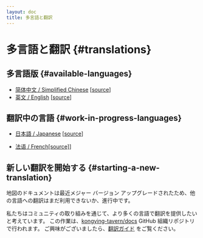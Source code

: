 ```yaml
---
layout: doc
title: 多言語と翻訳
---
```


# 多言語と翻訳 {#translations}

## 多言語版 {#available-languages}

- [简体中文 / Simplified Chinese](../index.md) [[source](https://github.com/kongying-tavern/docs/tree/next/src/)]
- [英文 / English](../en/index.md) [[source](https://github.com/kongying-tavern/docs/tree/next/src/en)]

## 翻訳中の言語 {#work-in-progress-languages}

- [日本語 / Japanese](#) [[source](https://github.com/kongying-tavern/docs/tree/next/src/ja)]

- [法语 / French](../fr/index.md)[[source]](https://github.com/kongying-tavern/docs/tree/next/src/fr)]

## 新しい翻訳を開始する {#starting-a-new-translation}

地図のドキュメントは最近メジャー バージョン アップグレードされたため、他の言語への翻訳はまだ利用できないか、進行中です。

私たちはコミュニティの取り組みを通じて、より多くの言語で翻訳を提供したいと考えています。 この作業は、[kongying-tavern/docs](https://github.com/kongying-tavern/docs) GitHub 組織リポジトリで行われます。 ご興味がございましたら、[翻訳ガイド](https://github.com/kongying-tavern/docs/blob/next/.github/translation-guide.md) をご覧ください。

